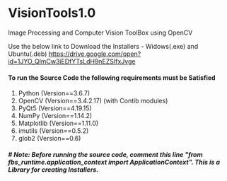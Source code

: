 # VisionTools1.0
Image Processing and Computer Vision ToolBox using OpenCV

Use the below link to Download the Installers - Widows(.exe) and Ubuntu(.deb) 
https://drive.google.com/open?id=1JYO_QlmCw3iEDfYTsLdH9nEZSIfxJvge

#### To run the Source Code the following requirements must be Satisfied

  1. Python (Version==3.6.7)
  2. OpenCV (Version==3.4.2.17) (with Contib modules)
  3. PyQt5 (Version==4.19.15)
  4. NumPy (Version==1.14.2)
  5. Matplotlib (Version==1.11.0)
  6. imutils (Version==0.5.2)
  7. glob2 (Version==0.6)
  
##### # Note: Before running the source code, comment this line "from fbs_runtime.application_context import ApplicationContext". This is a Library for creating Installers.
